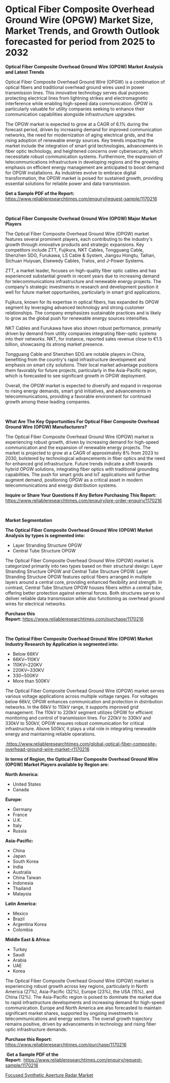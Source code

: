 <p><h1>Optical Fiber Composite Overhead Ground Wire (OPGW) Market Size, Market Trends, and Growth Outlook forecasted for period from 2025 to 2032</h1></p><p><strong>Optical Fiber Composite Overhead Ground Wire (OPGW) Market Analysis and Latest Trends</strong></p>
<p><p>Optical Fiber Composite Overhead Ground Wire (OPGW) is a combination of optical fibers and traditional overhead ground wires used in power transmission lines. This innovative technology serves dual purposes: protecting electrical lines from lightning strikes and electromagnetic interference while enabling high-speed data communication. OPGW is particularly valuable for utility companies seeking to enhance their communication capabilities alongside infrastructure upgrades.</p><p>The OPGW market is expected to grow at a CAGR of 6.1% during the forecast period, driven by increasing demand for improved communication networks, the need for modernization of aging electrical grids, and the rising adoption of renewable energy sources. Key trends impacting the market include the integration of smart grid technologies, advancements in fiber optic technology, and heightened concerns over cybersecurity, which necessitate robust communication systems. Furthermore, the expansion of telecommunications infrastructure in developing regions and the growing emphasis on efficient energy management are anticipated to boost demand for OPGW installations. As industries evolve to embrace digital transformation, the OPGW market is poised for sustained growth, providing essential solutions for reliable power and data transmission.</p></p>
<p><strong>Get a Sample PDF of the Report:&nbsp;</strong> <a href="https://www.reliableresearchtimes.com/enquiry/request-sample/1170216?utm_campaign=2229&utm_medium=2&utm_source=Github&utm_content=ia&utm_term=15022025&utm_id=optical-fiber-composite-overhead-ground-wire-opgw">https://www.reliableresearchtimes.com/enquiry/request-sample/1170216</a></p>
<p>&nbsp;</p>
<p><strong>Optical Fiber Composite Overhead Ground Wire (OPGW) Major Market Players</strong></p>
<p><p>The Optical Fiber Composite Overhead Ground Wire (OPGW) market features several prominent players, each contributing to the industry's growth through innovative products and strategic expansions. Key competitors include ZTT, Fujikura, NKT Cables, Tongguang Cable, Shenzhen SDG, Furukawa, LS Cable & System, Jiangsu Hongtu, Taihan, Sichuan Huiyuan, Elsewedy Cables, Tratos, and J-Power Systems.</p><p>ZTT, a market leader, focuses on high-quality fiber optic cables and has experienced substantial growth in recent years due to increasing demand for telecommunications infrastructure and renewable energy projects. The company's strategic investments in research and development position it well for future market opportunities, particularly in smart grid applications.</p><p>Fujikura, known for its expertise in optical fibers, has expanded its OPGW segment by leveraging advanced technology and strong customer relationships. The company emphasizes sustainable practices and is likely to grow as the global push for renewable energy sources intensifies.</p><p>NKT Cables and Furukawa have also shown robust performance, primarily driven by demand from utility companies integrating fiber-optic systems into their networks. NKT, for instance, reported sales revenue close to €1.5 billion, showcasing its strong market presence.</p><p>Tongguang Cable and Shenzhen SDG are notable players in China, benefiting from the country's rapid infrastructure development and emphasis on smart city solutions. Their local market advantage positions them favorably for future projects, particularly in the Asia-Pacific region, which is forecasted to see significant growth in OPGW deployment.</p><p>Overall, the OPGW market is expected to diversify and expand in response to rising energy demands, smart grid initiatives, and advancements in telecommunications, providing a favorable environment for continued growth among these leading companies.</p></p>
<p>&nbsp;</p>
<p><strong>What Are The Key Opportunities For Optical Fiber Composite Overhead Ground Wire (OPGW) Manufacturers?</strong></p>
<p><p>The Optical Fiber Composite Overhead Ground Wire (OPGW) market is experiencing robust growth, driven by increasing demand for high-speed communication and the expansion of renewable energy projects. The market is projected to grow at a CAGR of approximately 8% from 2023 to 2030, bolstered by technological advancements in fiber optics and the need for enhanced grid infrastructure. Future trends indicate a shift towards hybrid OPGW solutions, integrating fiber optics with traditional grounding capabilities. The push for smart grids and IoT applications will further augment demand, positioning OPGW as a critical asset in modern telecommunications and energy distribution systems.</p></p>
<p><strong>Inquire or Share Your Questions If Any Before Purchasing This Report:</strong> <a href="https://www.reliableresearchtimes.com/enquiry/pre-order-enquiry/1170216?utm_campaign=2229&utm_medium=2&utm_source=Github&utm_content=ia&utm_term=15022025&utm_id=optical-fiber-composite-overhead-ground-wire-opgw">https://www.reliableresearchtimes.com/enquiry/pre-order-enquiry/1170216</a></p>
<p>&nbsp;</p>
<p><strong>Market Segmentation</strong></p>
<p><strong>The Optical Fiber Composite Overhead Ground Wire (OPGW) Market Analysis by types is segmented into:</strong></p>
<p><ul><li>Layer Stranding Structure OPGW</li><li>Central Tube Structure OPGW</li></ul></p>
<p><p>The Optical Fiber Composite Overhead Ground Wire (OPGW) market is categorized primarily into two types based on their structural design: Layer Stranding Structure OPGW and Central Tube Structure OPGW. Layer Stranding Structure OPGW features optical fibers arranged in multiple layers around a central core, providing enhanced flexibility and strength. In contrast, Central Tube Structure OPGW houses fibers within a central tube, offering better protection against external forces. Both structures serve to deliver reliable data transmission while also functioning as overhead ground wires for electrical networks.</p></p>
<p><strong>Purchase this Report:&nbsp;</strong><a href="https://www.reliableresearchtimes.com/purchase/1170216?utm_campaign=2229&utm_medium=2&utm_source=Github&utm_content=ia&utm_term=15022025&utm_id=optical-fiber-composite-overhead-ground-wire-opgw">https://www.reliableresearchtimes.com/purchase/1170216</a></p>
<p>&nbsp;</p>
<p><strong>The Optical Fiber Composite Overhead Ground Wire (OPGW) Market Industry Research by Application is segmented into:</strong></p>
<p><ul><li>Below 66KV</li><li>66KV~110KV</li><li>110KV~220KV</li><li>220KV~330KV</li><li>330~500KV</li><li>More than 500KV</li></ul></p>
<p><p>The Optical Fiber Composite Overhead Ground Wire (OPGW) market serves various voltage applications across multiple voltage ranges. For voltages below 66kV, OPGW enhances communication and protection in distribution networks. In the 66kV to 110kV range, it supports improved grid management. The 110kV to 220kV segment utilizes OPGW for efficient monitoring and control of transmission lines. For 220kV to 330kV and 330kV to 500kV, OPGW ensures robust communication for critical infrastructure. Above 500kV, it plays a vital role in integrating renewable energy and maintaining reliable operations.</p></p>
<p><a href="https://www.reliableresearchtimes.com/global-optical-fiber-composite-overhead-ground-wire-market-r1170216?utm_campaign=2229&utm_medium=2&utm_source=Github&utm_content=ia&utm_term=15022025&utm_id=optical-fiber-composite-overhead-ground-wire-opgw">&nbsp;https://www.reliableresearchtimes.com/global-optical-fiber-composite-overhead-ground-wire-market-r1170216</a></p>
<p><strong>In terms of Region, the Optical Fiber Composite Overhead Ground Wire (OPGW) Market Players available by Region are:</strong></p>
<p>
    <p> <strong> North America: </strong>
        <ul>
            <li>United States</li>
            <li>Canada</li>
        </ul>
        </p> 
    <p> <strong> Europe: </strong>
        <ul>
            <li>Germany</li>
            <li>France</li>
            <li>U.K.</li>
            <li>Italy</li>
            <li>Russia</li>
        </ul>
        </p> 
    <p> <strong> Asia-Pacific: </strong>
        <ul>
            <li>China</li>
            <li>Japan</li>
            <li>South Korea</li>
            <li>India</li>
            <li>Australia</li>
            <li>China Taiwan</li>
            <li>Indonesia</li>
            <li>Thailand</li>
            <li>Malaysia</li>
        </ul>
        </p> 
    <p> <strong> Latin America: </strong>
        <ul>
            <li>Mexico</li>
            <li>Brazil</li>
            <li>Argentina Korea</li>
            <li>Colombia</li>
        </ul>
        </p> 
    <p> <strong> Middle East & Africa: </strong>
        <ul>
            <li>Turkey</li>
            <li>Saudi</li>
            <li>Arabia</li>
            <li>UAE</li>
            <li>Korea</li>
        </ul>
    </p>
    </p>
<p><p>The Optical Fiber Composite Overhead Ground Wire (OPGW) market is experiencing robust growth across key regions, particularly in North America (27%), Asia-Pacific (32%), Europe (23%), the USA (15%), and China (12%). The Asia-Pacific region is poised to dominate the market due to rapid infrastructure developments and increasing demand for high-speed communication. Europe and North America are also forecasted to maintain significant market shares, supported by ongoing investments in telecommunications and energy sectors. The overall growth trajectory remains positive, driven by advancements in technology and rising fiber optic infrastructure demands.</p></p>
<p><strong>Purchase this Report: </strong><a href="https://www.reliableresearchtimes.com/purchase/1170216?utm_campaign=2229&utm_medium=2&utm_source=Github&utm_content=ia&utm_term=15022025&utm_id=optical-fiber-composite-overhead-ground-wire-opgw">https://www.reliableresearchtimes.com/purchase/1170216</a></p>
<p>&nbsp;<strong>Get a Sample PDF of the Report:&nbsp;&nbsp;</strong><a href="https://www.reliableresearchtimes.com/enquiry/request-sample/1170216?utm_campaign=2229&utm_medium=2&utm_source=Github&utm_content=ia&utm_term=15022025&utm_id=optical-fiber-composite-overhead-ground-wire-opgw">https://www.reliableresearchtimes.com/enquiry/request-sample/1170216</a></p>
<p><strong></strong></p>
<p><p><a href="https://github.com/DianaWilson796/Market-Research-Report-List-1/blob/main/focused-synthetic-aperture-radar-market.md?utm_campaign=2229&utm_medium=2&utm_source=Github&utm_content=ia&utm_term=15022025&utm_id=optical-fiber-composite-overhead-ground-wire-opgw">Focused Synthetic Aperture Radar Market</a></p></p>